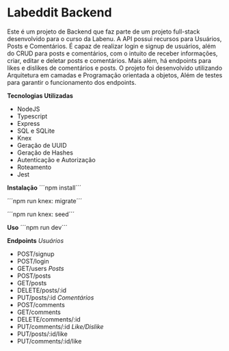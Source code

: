 # Labeddit Backend
  Este é um projeto de Backend que faz parte de um projeto full-stack desenvolvido para o curso da Labenu. A API possui recursos para Usuários, Posts e Comentários. É capaz de realizar login e signup de usuários, além do CRUD para posts e comentários, com o intuito de receber informações, criar, editar e deletar posts e comentários. Mais além, há endpoints para likes e dislikes de comentários e posts. O projeto foi desenvolvido utilizando Arquitetura em camadas e Programação orientada a objetos, Além de testes para garantir o funcionamento dos endpoints.

**Tecnologias Utilizadas**
- NodeJS
- Typescript
- Express
- SQL e SQLite
- Knex
- Geração de UUID
- Geração de Hashes
- Autenticação e Autorização
- Roteamento
- Jest

**Instalação**
´´´npm install´´´

´´´npm run knex: migrate´´´

´´´npm run knex: seed´´´

**Uso**
´´´npm run dev´´´

**Endpoints**
*Usuários*
- POST/signup
- POST/login
- GET/users
*Posts*
- POST/posts
- GET/posts
- DELETE/posts/:id
- PUT/posts/:id
*Comentários*
- POST/comments
- GET/comments
- DELETE/comments/:id
- PUT/comments/:id
*Like/Dislike*
- PUT/posts/:id/like
- PUT/comments/:id/like  
